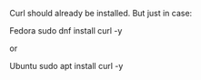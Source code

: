 
Curl should already be installed.
But just in case:

Fedora
sudo dnf install curl -y

or

Ubuntu
sudo apt install curl -y


